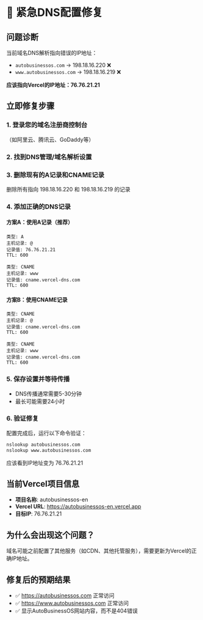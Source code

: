 # 🚨 紧急DNS配置修复

## 问题诊断
当前域名DNS解析指向错误的IP地址：
- `autobusinessos.com` → 198.18.16.220 ❌
- `www.autobusinessos.com` → 198.18.16.219 ❌

**应该指向Vercel的IP地址：76.76.21.21**

## 立即修复步骤

### 1. 登录您的域名注册商控制台
（如阿里云、腾讯云、GoDaddy等）

### 2. 找到DNS管理/域名解析设置

### 3. 删除现有的A记录和CNAME记录
删除所有指向 198.18.16.220 和 198.18.16.219 的记录

### 4. 添加正确的DNS记录

#### 方案A：使用A记录（推荐）
```
类型: A
主机记录: @
记录值: 76.76.21.21
TTL: 600

类型: CNAME
主机记录: www  
记录值: cname.vercel-dns.com
TTL: 600
```

#### 方案B：使用CNAME记录
```
类型: CNAME
主机记录: @
记录值: cname.vercel-dns.com
TTL: 600

类型: CNAME
主机记录: www
记录值: cname.vercel-dns.com  
TTL: 600
```

### 5. 保存设置并等待传播
- DNS传播通常需要5-30分钟
- 最长可能需要24小时

### 6. 验证修复
配置完成后，运行以下命令验证：
```bash
nslookup autobusinessos.com
nslookup www.autobusinessos.com
```

应该看到IP地址变为 76.76.21.21

## 当前Vercel项目信息
- **项目名称**: autobusinessos-en
- **Vercel URL**: https://autobusinessos-en.vercel.app
- **目标IP**: 76.76.21.21

## 为什么会出现这个问题？
域名可能之前配置了其他服务（如CDN、其他托管服务），需要更新为Vercel的正确IP地址。

## 修复后的预期结果
- ✅ https://autobusinessos.com 正常访问
- ✅ https://www.autobusinessos.com 正常访问
- ✅ 显示AutoBusinessOS网站内容，而不是404错误
